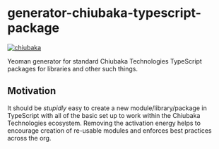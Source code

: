 # generator-chiubaka-typescript-package
[![chiubaka](https://circleci.com/gh/chiubaka/generator-chiubaka-typescript-package.svg?style=shield)](https://app.circleci.com/pipelines/github/chiubaka/generator-chiubaka-typescript-package?filter=all)

Yeoman generator for standard Chiubaka Technologies TypeScript packages for libraries and other such things.

## Motivation
It should be _stupidly_ easy to create a new module/library/package in TypeScript with all of the basic set up to work within the Chiubaka Technologies ecosystem. Removing the activation energy helps to encourage creation of re-usable modules and enforces best practices across the org.
